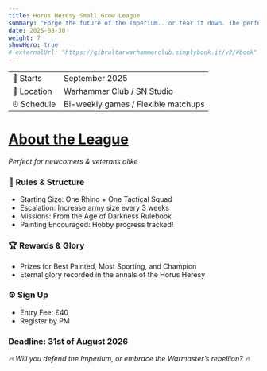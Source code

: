 ```yaml
---
title: Horus Heresy Small Grow League 
summary: "Forge the future of the Imperium.. or tear it down. The perfect place to start a new army, or get into this amazing narrative game for the first time! Start with one squad, build your legion with other players, and compete for glory and some great prizes!"
date: 2025-08-30
weight: 7
showHero: true
# externalUrl: "https://gibraltarwarhammerclub.simplybook.it/v2/#book"
---
```

<table class="table-fixed w-full text-left text-base md:text-lg mb-6">
  <tbody>
    <tr>
      <td class="pr-6 font-bold">📅 Starts</td>
      <td class="py-2">September 2025</td>
    </tr>
    <tr>
      <td class="pr-6 font-bold">📍 Location</td>
      <td class="py-2">Warhammer Club / SN Studio</td>
    </tr>
    <tr>
      <td class="pr-6 font-bold">⏰ Schedule</td>
      <td class="py-2">Bi-weekly games / Flexible matchups</td>
    </tr>
  </tbody>
</table>

<h1 class="mb-2"><u><b>About the League</b></u></h1>
<i class="block mb-4">Perfect for newcomers & veterans alike</i>

<h3 class="font-bold">📜 Rules & Structure</h3>
<ul class="list-disc pl-5 mb-4">
  <li>Starting Size: One Rhino + One Tactical Squad</li>
  <li>Escalation: Increase army size every 3 weeks</li>
  <li>Missions: From the Age of Darkness Rulebook</li>
  <li>Painting Encouraged: Hobby progress tracked!</li>
</ul>

<h3 class="font-bold">🏆 Rewards & Glory</h3>
<ul class="list-disc pl-5 mb-4">
  <li>Prizes for Best Painted, Most Sporting, and Champion</li>
  <li>Eternal glory recorded in the annals of the Horus Heresy</li>
</ul>

<h3 class="font-bold">⚙️ Sign Up</h3>
<ul class="list-disc pl-5 mb-4">
  <li>Entry Fee: £40</li>
  <li>Register by PM</li>
</ul>

<h3 class="font-bold mb-1">Deadline: 31st of August 2026</h3>
<p><p>
<i class="block">🔥 Will you defend the Imperium, or embrace the Warmaster’s rebellion? 🔥</i>

